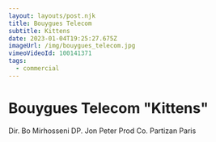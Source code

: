 ```yaml
---
layout: layouts/post.njk
title: Bouygues Telecom
subtitle: Kittens
date: 2023-01-04T19:25:27.675Z
imageUrl: /img/bouygues_telecom.jpg
vimeoVideoId: 100141371
tags:
  - commercial
---
```

# Bouygues Telecom "Kittens"

Dir. Bo Mirhosseni
DP. Jon Peter
Prod Co. Partizan Paris